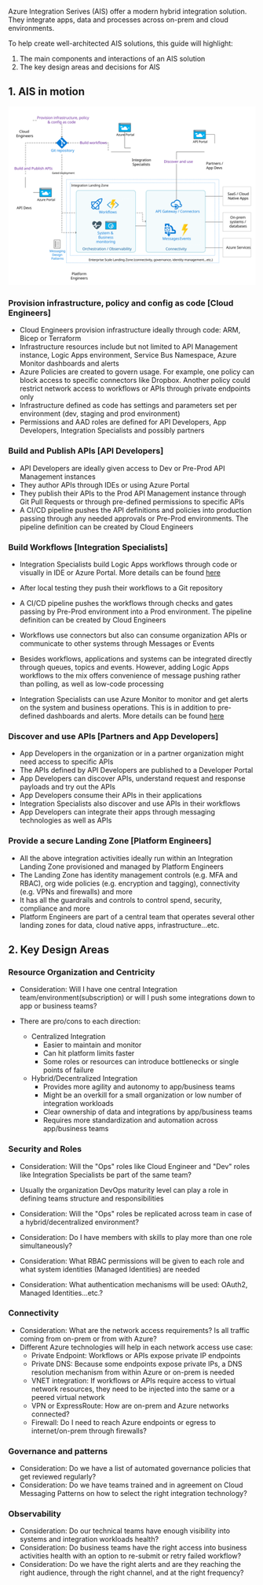 Azure Integration Serives (AIS) offer a modern hybrid integration solution. They integrate apps, data and processes across on-prem and cloud environments.

To help create well-architected AIS solutions, this guide will highlight:

1. The main components and interactions of an AIS solution
2. The key design areas and decisions for AIS

## 1. AIS in motion

![AIS In Motion](images/motion.svg)

### Provision infrastructure, policy and config as code [Cloud Engineers]

- Cloud Engineers provision infrastructure ideally through code: ARM, Bicep or Terraform
- Infrastructure resources include but not limited to API Management instance, Logic Apps environment, Service Bus Namespace, Azure Monitor dashboards and alerts
- Azure Policies are created to govern usage. For example, one policy can block access to specific connectors like Dropbox. Another policy could restrict network access to workflows or APIs through private endpoints only
- Infrastructure defined as code has settings and parameters set per environment (dev, staging and prod environment)
- Permissions and AAD roles are defined for API Developers, App Developers, Integration Specialists and possibly partners

### Build and Publish APIs [API Developers]

- API Developers are ideally given access to Dev or Pre-Prod API Management instances
- They author APIs through IDEs or using Azure Portal
- They publish their APIs to the Prod API Management instance through Git Pull Requests or through pre-defined permissions to specific APIs
- A CI/CD pipeline pushes the API definitions and policies into production passing through any needed approvals or Pre-Prod environments. The pipeline definition can be created by Cloud Engineers

### Build Workflows [Integration Specialists]

- Integration Specialists build Logic Apps workflows through code or visually in IDE or Azure Portal. More details can be found [here](./workflow-dev.html)

- After local testing they push their workflows to a Git repository
- A CI/CD pipeline pushes the workflows through checks and gates passing by Pre-Prod environment into a Prod environment. The pipeline definition can be created by Cloud Engineers
- Workflows use connectors but also can consume organization APIs or communicate to other systems through Messages or Events
- Besides workflows, applications and systems can be integrated directly through queues, topics and events. However, adding Logic Apps workflows to the mix offers convenience of message pushing rather than polling, as well as low-code processing
- Integration Specialists can use Azure Monitor to monitor and get alerts on the system and business operations. This is in addition to pre-defined dashboards and alerts. More details can be found [here](./workflow-monitoring.html)

### Discover and use APIs [Partners and App Developers]

- App Developers in the organization or in a partner organization might need access to specific APIs
- The APIs defined by API Developers are published to a Developer Portal
- App Developers can discover APIs, understand request and response payloads and try out the APIs
- App Developers consume their APIs in their applications
- Integration Specialists also discover and use APIs in their workflows
- App Developers can integrate their apps through messaging technologies as well as APIs

### Provide a secure Landing Zone [Platform Engineers]

- All the above integration activities ideally run within an Integration Landing Zone provisioned and managed by Platform Engineers
- The Landing Zone has identity management controls (e.g. MFA and RBAC), org wide policies (e.g. encryption and tagging), connectivity (e.g. VPNs and firewalls) and more
- It has all the guardrails and controls to control spend, security, compliance and more
- Platform Engineers are part of a central team that operates several other landing zones for data, cloud native apps, infrastructure...etc.

## 2. Key Design Areas

### Resource Organization and Centricity

- Consideration: Will I have one central Integration team/environment(subscription) or will I push some integrations down to app or business teams?

- There are pro/cons to each direction:

  - Centralized Integration
    - Easier to maintain and monitor
    - Can hit platform limits faster
    - Some roles or resources can introduce bottlenecks or single points of failure
  - Hybrid/Decentralized Integration
    - Provides more agility and autonomy to app/business teams
    - Might be an overkill for a small organization or low number of integration workloads
    - Clear ownership of data and integrations by app/business teams
    - Requires more standardization and automation across app/business teams

### Security and Roles

- Consideration: Will the "Ops" roles like Cloud Engineer and "Dev" roles like Integration Specialists be part of the same team?

- Usually the organization DevOps maturity level can play a role in defining teams structure and responsibilities

- Consideration: Will the "Ops" roles be replicated across team in case of a hybrid/decentralized environment?

- Consideration: Do I have members with skills to play more than one role simultaneously?

- Consideration: What RBAC permissions will be given to each role and what system identities (Managed Identities) are needed

- Consideration: What authentication mechanisms will be used: OAuth2, Managed Identities...etc.?

### Connectivity

- Consideration: What are the network access requirements? Is all traffic coming from on-prem or from with Azure?
- Different Azure technologies will help in each network access use case:
  - Private Endpoint: Workflows or APIs expose private IP endpoints
  - Private DNS: Because some endpoints expose private IPs, a DNS resolution mechanism from within Azure or on-prem is needed
  - VNET integration: If workflows or APIs require access to virtual network resources, they need to be injected into the same or a peered virtual network
  - VPN or ExpressRoute: How are on-prem and Azure networks connected?
  - Firewall: Do I need to reach Azure endpoints or egress to internet/on-prem through firewalls?

### Governance and patterns

- Consideration: Do we have a list of automated governance policies that get reviewed regularly?
- Consideration: Do we have teams trained and in agreement on Cloud Messaging Patterns on how to select the right integration technology?

### Observability

- Consideration: Do our technical teams have enough visibility into systems and integration workloads health?
- Consideration: Do business teams have the right access into business activities health with an option to re-submit or retry failed workflow?
- Consideration: Do we have the right alerts and are they reaching the right audience, through the right channel, and at the right frequency?
